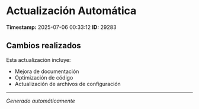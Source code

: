# Actualización Automática

**Timestamp:** 2025-07-06 00:33:12
**ID:** 29283

## Cambios realizados

Esta actualización incluye:
- Mejora de documentación
- Optimización de código
- Actualización de archivos de configuración

---
*Generado automáticamente*
